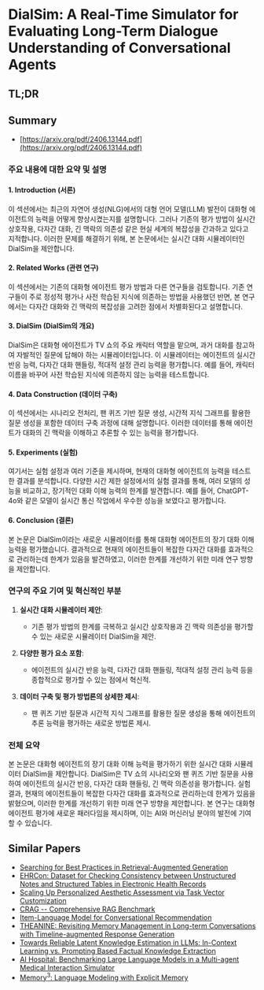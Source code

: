 # DialSim: A Real-Time Simulator for Evaluating Long-Term Dialogue Understanding of Conversational Agents
## TL;DR
## Summary
- [https://arxiv.org/pdf/2406.13144.pdf](https://arxiv.org/pdf/2406.13144.pdf)

### 주요 내용에 대한 요약 및 설명

#### 1. Introduction (서론)
이 섹션에서는 최근의 자연어 생성(NLG)에서의 대형 언어 모델(LLM) 발전이 대화형 에이전트의 능력을 어떻게 향상시켰는지를 설명합니다. 그러나 기존의 평가 방법이 실시간 상호작용, 다자간 대화, 긴 맥락의 의존성 같은 현실 세계의 복잡성을 간과하고 있다고 지적합니다. 이러한 문제를 해결하기 위해, 본 논문에서는 실시간 대화 시뮬레이터인 DialSim을 제안합니다.

#### 2. Related Works (관련 연구)
이 섹션에서는 기존의 대화형 에이전트 평가 방법과 다른 연구들을 검토합니다. 기존 연구들이 주로 정성적 평가나 사전 학습된 지식에 의존하는 방법을 사용했던 반면, 본 연구에서는 다자간 대화와 긴 맥락의 복잡성을 고려한 점에서 차별화된다고 설명합니다.

#### 3. DialSim (DialSim의 개요)
DialSim은 대화형 에이전트가 TV 쇼의 주요 캐릭터 역할을 맡으며, 과거 대화를 참고하여 자발적인 질문에 답해야 하는 시뮬레이터입니다. 이 시뮬레이터는 에이전트의 실시간 반응 능력, 다자간 대화 핸들링, 적대적 설정 관리 능력을 평가합니다. 예를 들어, 캐릭터 이름을 바꾸어 사전 학습된 지식에 의존하지 않는 능력을 테스트합니다.

#### 4. Data Construction (데이터 구축)
이 섹션에서는 시나리오 전처리, 팬 퀴즈 기반 질문 생성, 시간적 지식 그래프를 활용한 질문 생성을 포함한 데이터 구축 과정에 대해 설명합니다. 이러한 데이터를 통해 에이전트가 대화의 긴 맥락을 이해하고 추론할 수 있는 능력을 평가합니다.

#### 5. Experiments (실험)
여기서는 실험 설정과 여러 기준을 제시하며, 현재의 대화형 에이전트의 능력을 테스트한 결과를 분석합니다. 다양한 시간 제한 설정에서의 실험 결과를 통해, 여러 모델의 성능을 비교하고, 장기적인 대화 이해 능력의 한계를 발견합니다. 예를 들어, ChatGPT-4o와 같은 모델이 실시간 통신 작업에서 우수한 성능을 보였다고 평가합니다.

#### 6. Conclusion (결론)
본 논문은 DialSim이라는 새로운 시뮬레이터를 통해 대화형 에이전트의 장기 대화 이해 능력을 평가했습니다. 결과적으로 현재의 에이전트들이 복잡한 다자간 대화를 효과적으로 관리하는데 한계가 있음을 발견하였고, 이러한 한계를 개선하기 위한 미래 연구 방향을 제안합니다.

### 연구의 주요 기여 및 혁신적인 부분
1. **실시간 대화 시뮬레이터 제안**:
   - 기존 평가 방법의 한계를 극복하고 실시간 상호작용과 긴 맥락 의존성을 평가할 수 있는 새로운 시뮬레이터 DialSim을 제안.
   
2. **다양한 평가 요소 포함**:
   - 에이전트의 실시간 반응 능력, 다자간 대화 핸들링, 적대적 설정 관리 능력 등을 종합적으로 평가할 수 있는 점에서 혁신적.
   
3. **데이터 구축 및 평가 방법론의 상세한 제시**:
   - 팬 퀴즈 기반 질문과 시간적 지식 그래프를 활용한 질문 생성을 통해 에이전트의 추론 능력을 평가하는 새로운 방법론 제시.
   
### 전체 요약
본 논문은 대화형 에이전트의 장기 대화 이해 능력을 평가하기 위한 실시간 대화 시뮬레이터 DialSim을 제안합니다. DialSim은 TV 쇼의 시나리오와 팬 퀴즈 기반 질문을 사용하여 에이전트의 실시간 반응, 다자간 대화 핸들링, 긴 맥락 의존성을 평가합니다. 실험 결과, 현재의 에이전트들이 복잡한 다자간 대화를 효과적으로 관리하는데 한계가 있음을 밝혔으며, 이러한 한계를 개선하기 위한 미래 연구 방향을 제안합니다. 본 연구는 대화형 에이전트 평가에 새로운 패러다임을 제시하며, 이는 AI와 머신러닝 분야의 발전에 기여할 수 있습니다.

## Similar Papers
- [Searching for Best Practices in Retrieval-Augmented Generation](2407.01219.md)
- [EHRCon: Dataset for Checking Consistency between Unstructured Notes and Structured Tables in Electronic Health Records](2406.16341.md)
- [Scaling Up Personalized Aesthetic Assessment via Task Vector Customization](2407.07176.md)
- [CRAG -- Comprehensive RAG Benchmark](2406.04744.md)
- [Item-Language Model for Conversational Recommendation](2406.02844.md)
- [THEANINE: Revisiting Memory Management in Long-term Conversations with Timeline-augmented Response Generation](2406.10996.md)
- [Towards Reliable Latent Knowledge Estimation in LLMs: In-Context Learning vs. Prompting Based Factual Knowledge Extraction](2404.12957.md)
- [AI Hospital: Benchmarking Large Language Models in a Multi-agent Medical Interaction Simulator](2402.09742.md)
- [$\text{Memory}^3$: Language Modeling with Explicit Memory](2407.01178.md)

